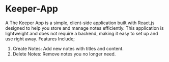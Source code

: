 # Keeper-App
A The Keeper App is a simple, client-side application built with React.js designed to help you store and manage notes efficiently. This application is lightweight and does not require a backend, making it easy to set up and use right away.
Features Include;
1. Create Notes: Add new notes with titles and content.
2. Delete Notes: Remove notes you no longer need.
